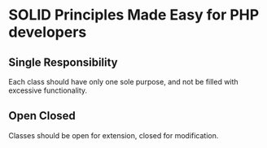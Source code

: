 # SOLID Principles Made Easy for PHP developers

## Single Responsibility

Each class should have only one sole purpose, and not be filled with excessive functionality.

## Open Closed

Classes should be open for extension, closed for modification.

